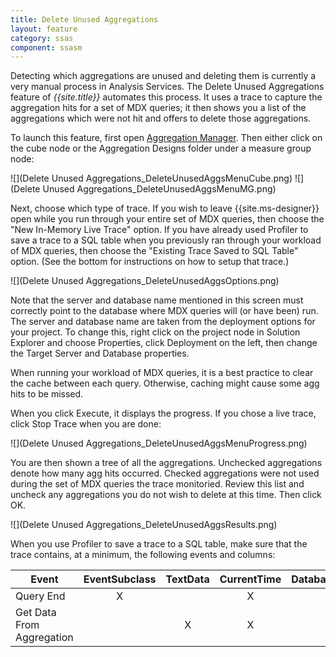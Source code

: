 ```yaml
---
title: Delete Unused Aggregations
layout: feature
category: ssas
component: ssasm
---
```


Detecting which aggregations are unused and deleting them is currently a very manual process in Analysis Services. The Delete Unused Aggregations feature of *{{site.title}}* automates this process. It uses a trace to capture the aggregation hits for a set of MDX queries; it then shows you a list of the aggregations which were not hit and offers to delete those aggregations.

To launch this feature, first open [Aggregation Manager](../Aggregation-Manager). Then either click on the cube node or the Aggregation Designs folder under a measure group node:

![](Delete Unused Aggregations_DeleteUnusedAggsMenuCube.png) ![](Delete Unused Aggregations_DeleteUnusedAggsMenuMG.png)

Next, choose which type of trace. If you wish to leave {{site.ms-designer}} open while you run through your entire set of MDX queries, then choose the "New In-Memory Live Trace" option. If you have already used Profiler to save a trace to a SQL table when you previously ran through your workload of MDX queries, then choose the "Existing Trace Saved to SQL Table" option. (See the bottom for instructions on how to setup that trace.)

![](Delete Unused Aggregations_DeleteUnusedAggsOptions.png)

Note that the server and database name mentioned in this screen must correctly point to the database where MDX queries will (or have been) run. The server and database name are taken from the deployment options for your project. To change this, right click on the project node in Solution Explorer and choose Properties, click Deployment on the left, then change the Target Server and Database properties.

When running your workload of MDX queries, it is a best practice to clear the cache between each query. Otherwise, caching might cause some agg hits to be missed.

When you click Execute, it displays the progress. If you chose a live trace, click Stop Trace when you are done:

![](Delete Unused Aggregations_DeleteUnusedAggsMenuProgress.png)

You are then shown a tree of all the aggregations. Unchecked aggregations denote how many agg hits occurred. Checked aggregations were not used during the set of MDX queries the trace monitoried. Review this list and uncheck any aggregations you do not wish to delete at this time. Then click OK.

![](Delete Unused Aggregations_DeleteUnusedAggsResults.png)

When you use Profiler to save a trace to a SQL table, make sure that the trace contains, at a minimum, the following events and columns:

| Event                     | EventSubclass | TextData | CurrentTime | DatabaseName | ObjectPath |
|-------                    |:-------------:|:--------:|:-----------:|:-----------:|:----------:|
| Query End                 | X |   | X | X |   |
| Get Data From Aggregation |   | X | X | X | X |
